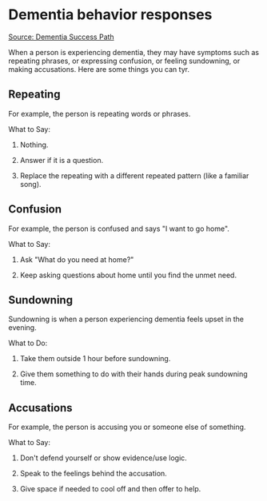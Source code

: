 # Dementia behavior responses

[Source: Dementia Success Path](https://dementiasuccesspath.com/)

When a person is experiencing dementia, they may have symptoms such as repeating phrases, or expressing confusion, or feeling sundowning, or making accusations. Here are some things you can tyr.


## Repeating

For example, the person is repeating words or phrases.

What to Say:

1. Nothing.

2. Answer if it is a question.

3. Replace the repeating with a different repeated pattern (like a familiar song).


## Confusion

For example, the person is confused and says "I want to go home".

What to Say:

1. Ask "What do you need at home?"

2. Keep asking questions about home until you find the unmet need.


## Sundowning

Sundowning is when a person experiencing dementia feels upset in the evening.

What to Do:

1. Take them outside 1 hour before sundowning.

2. Give them something to do with their hands during peak sundowning time.


## Accusations

For example, the person is accusing you or someone else of something.

What to Say:

1. Don't defend yourself or show evidence/use logic.
  
2. Speak to the feelings behind the accusation.

3. Give space if needed to cool off and then offer to help.

